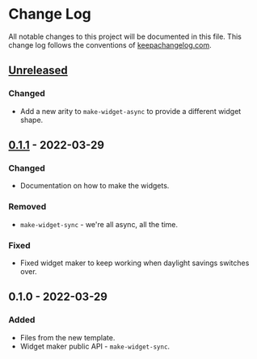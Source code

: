 # Change Log
All notable changes to this project will be documented in this file. This change log follows the conventions of [keepachangelog.com](http://keepachangelog.com/).

## [Unreleased]
### Changed
- Add a new arity to `make-widget-async` to provide a different widget shape.

## [0.1.1] - 2022-03-29
### Changed
- Documentation on how to make the widgets.

### Removed
- `make-widget-sync` - we're all async, all the time.

### Fixed
- Fixed widget maker to keep working when daylight savings switches over.

## 0.1.0 - 2022-03-29
### Added
- Files from the new template.
- Widget maker public API - `make-widget-sync`.

[Unreleased]: https://sourcehost.site/your-name/ds-algo-impl-clj/compare/0.1.1...HEAD
[0.1.1]: https://sourcehost.site/your-name/ds-algo-impl-clj/compare/0.1.0...0.1.1
